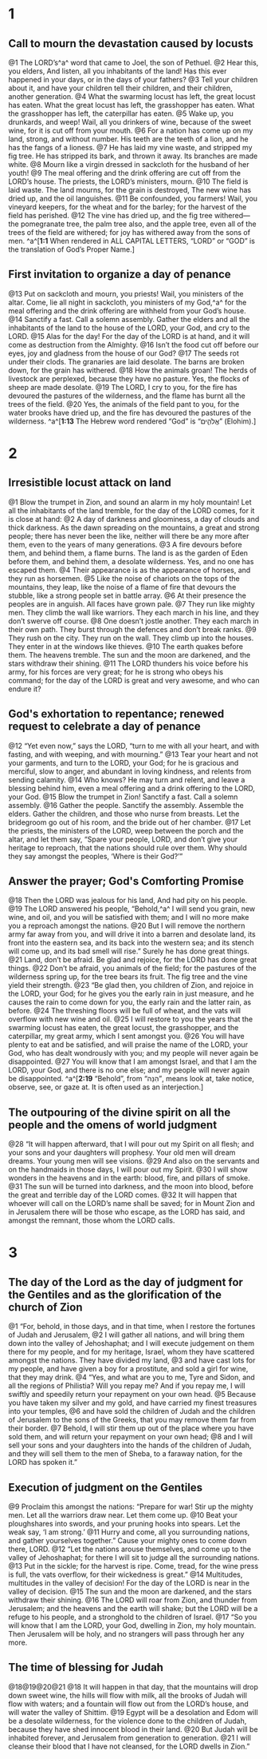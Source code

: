 # 1 
## Call to mourn the devastation caused by locusts
@1 The LORD’s^a^ word that came to Joel, the son of Pethuel. @2 Hear this, you elders, And listen, all you inhabitants of the land! Has this ever happened in your days, or in the days of your fathers? @3 Tell your children about it, and have your children tell their children, and their children, another generation. @4 What the swarming locust has left, the great locust has eaten. What the great locust has left, the grasshopper has eaten. What the grasshopper has left, the caterpillar has eaten. @5 Wake up, you drunkards, and weep! Wail, all you drinkers of wine, because of the sweet wine, for it is cut off from your mouth. @6 For a nation has come up on my land, strong, and without number. His teeth are the teeth of a lion, and he has the fangs of a lioness. @7 He has laid my vine waste, and stripped my fig tree. He has stripped its bark, and thrown it away. Its branches are made white. @8 Mourn like a virgin dressed in sackcloth for the husband of her youth! @9 The meal offering and the drink offering are cut off from the LORD’s house. The priests, the LORD’s ministers, mourn. @10 The field is laid waste. The land mourns, for the grain is destroyed, The new wine has dried up, and the oil languishes. @11 Be confounded, you farmers! Wail, you vineyard keepers, for the wheat and for the barley; for the harvest of the field has perished. @12 The vine has dried up, and the fig tree withered— the pomegranate tree, the palm tree also, and the apple tree, even all of the trees of the field are withered; for joy has withered away from the sons of men.
^a^[**1:1** When rendered in ALL CAPITAL LETTERS, “LORD” or “GOD” is the translation of God’s Proper Name.]

## First invitation to organize a day of penance
@13 Put on sackcloth and mourn, you priests! Wail, you ministers of the altar. Come, lie all night in sackcloth, you ministers of my God,^a^ for the meal offering and the drink offering are withheld from your God’s house. @14 Sanctify a fast. Call a solemn assembly. Gather the elders and all the inhabitants of the land to the house of the LORD, your God, and cry to the LORD. @15 Alas for the day! For the day of the LORD is at hand, and it will come as destruction from the Almighty. @16 Isn’t the food cut off before our eyes, joy and gladness from the house of our God? @17 The seeds rot under their clods. The granaries are laid desolate. The barns are broken down, for the grain has withered. @18 How the animals groan! The herds of livestock are perplexed, because they have no pasture. Yes, the flocks of sheep are made desolate. @19 The LORD, I cry to you, for the fire has devoured the pastures of the wilderness, and the flame has burnt all the trees of the field. @20 Yes, the animals of the field pant to you, for the water brooks have dried up, and the fire has devoured the pastures of the wilderness. 
^a^[**1:13** The Hebrew word rendered “God” is “אֱלֹהִ֑ים” (Elohim).]

# 2 
## Irresistible locust attack on land
@1 Blow the trumpet in Zion, and sound an alarm in my holy mountain! Let all the inhabitants of the land tremble, for the day of the LORD comes, for it is close at hand: @2 A day of darkness and gloominess, a day of clouds and thick darkness. As the dawn spreading on the mountains, a great and strong people; there has never been the like, neither will there be any more after them, even to the years of many generations. @3 A fire devours before them, and behind them, a flame burns. The land is as the garden of Eden before them, and behind them, a desolate wilderness. Yes, and no one has escaped them. @4 Their appearance is as the appearance of horses, and they run as horsemen. @5 Like the noise of chariots on the tops of the mountains, they leap, like the noise of a flame of fire that devours the stubble, like a strong people set in battle array. @6 At their presence the peoples are in anguish. All faces have grown pale. @7 They run like mighty men. They climb the wall like warriors. They each march in his line, and they don’t swerve off course. @8 One doesn’t jostle another. They each march in their own path. They burst through the defences and don’t break ranks. @9 They rush on the city. They run on the wall. They climb up into the houses. They enter in at the windows like thieves. @10 The earth quakes before them. The heavens tremble. The sun and the moon are darkened, and the stars withdraw their shining. @11 The LORD thunders his voice before his army, for his forces are very great; for he is strong who obeys his command; for the day of the LORD is great and very awesome, and who can endure it?

## God's exhortation to repentance; renewed request to celebrate a day of penance
@12 “Yet even now,” says the LORD, “turn to me with all your heart, and with fasting, and with weeping, and with mourning.” @13 Tear your heart and not your garments, and turn to the LORD, your God; for he is gracious and merciful, slow to anger, and abundant in loving kindness, and relents from sending calamity. @14 Who knows? He may turn and relent, and leave a blessing behind him, even a meal offering and a drink offering to the LORD, your God. @15 Blow the trumpet in Zion! Sanctify a fast. Call a solemn assembly. @16 Gather the people. Sanctify the assembly. Assemble the elders. Gather the children, and those who nurse from breasts. Let the bridegroom go out of his room, and the bride out of her chamber. @17 Let the priests, the ministers of the LORD, weep between the porch and the altar, and let them say, “Spare your people, LORD, and don’t give your heritage to reproach, that the nations should rule over them. Why should they say amongst the peoples, ‘Where is their God?’”

## Answer the prayer; God's Comforting Promise
@18 Then the LORD was jealous for his land, And had pity on his people. @19 The LORD answered his people, “Behold,^a^ I will send you grain, new wine, and oil, and you will be satisfied with them; and I will no more make you a reproach amongst the nations. @20 But I will remove the northern army far away from you, and will drive it into a barren and desolate land, its front into the eastern sea, and its back into the western sea; and its stench will come up, and its bad smell will rise.” Surely he has done great things. @21 Land, don’t be afraid. Be glad and rejoice, for the LORD has done great things. @22 Don’t be afraid, you animals of the field; for the pastures of the wilderness spring up, for the tree bears its fruit. The fig tree and the vine yield their strength. @23 “Be glad then, you children of Zion, and rejoice in the LORD, your God; for he gives you the early rain in just measure, and he causes the rain to come down for you, the early rain and the latter rain, as before. @24 The threshing floors will be full of wheat, and the vats will overflow with new wine and oil. @25 I will restore to you the years that the swarming locust has eaten, the great locust, the grasshopper, and the caterpillar, my great army, which I sent amongst you. @26 You will have plenty to eat and be satisfied, and will praise the name of the LORD, your God, who has dealt wondrously with you; and my people will never again be disappointed. @27 You will know that I am amongst Israel, and that I am the LORD, your God, and there is no one else; and my people will never again be disappointed.
^a^[**2:19** “Behold”, from “הִנֵּה”, means look at, take notice, observe, see, or gaze at. It is often used as an interjection.]

## The outpouring of the divine spirit on all the people and the omens of world judgment
@28 “It will happen afterward, that I will pour out my Spirit on all flesh; and your sons and your daughters will prophesy. Your old men will dream dreams. Your young men will see visions. @29 And also on the servants and on the handmaids in those days, I will pour out my Spirit. @30 I will show wonders in the heavens and in the earth: blood, fire, and pillars of smoke. @31 The sun will be turned into darkness, and the moon into blood, before the great and terrible day of the LORD comes. @32 It will happen that whoever will call on the LORD’s name shall be saved; for in Mount Zion and in Jerusalem there will be those who escape, as the LORD has said, and amongst the remnant, those whom the LORD calls. 

# 3 
## The day of the Lord as the day of judgment for the Gentiles and as the glorification of the church of Zion
@1 “For, behold, in those days, and in that time, when I restore the fortunes of Judah and Jerusalem, @2 I will gather all nations, and will bring them down into the valley of Jehoshaphat; and I will execute judgement on them there for my people, and for my heritage, Israel, whom they have scattered amongst the nations. They have divided my land, @3 and have cast lots for my people, and have given a boy for a prostitute, and sold a girl for wine, that they may drink. @4 “Yes, and what are you to me, Tyre and Sidon, and all the regions of Philistia? Will you repay me? And if you repay me, I will swiftly and speedily return your repayment on your own head. @5 Because you have taken my silver and my gold, and have carried my finest treasures into your temples, @6 and have sold the children of Judah and the children of Jerusalem to the sons of the Greeks, that you may remove them far from their border. @7 Behold, I will stir them up out of the place where you have sold them, and will return your repayment on your own head; @8 and I will sell your sons and your daughters into the hands of the children of Judah, and they will sell them to the men of Sheba, to a faraway nation, for the LORD has spoken it.”

## Execution of judgment on the Gentiles
@9 Proclaim this amongst the nations: “Prepare for war! Stir up the mighty men. Let all the warriors draw near. Let them come up. @10 Beat your ploughshares into swords, and your pruning hooks into spears. Let the weak say, ‘I am strong.’ @11 Hurry and come, all you surrounding nations, and gather yourselves together.” Cause your mighty ones to come down there, LORD. @12 “Let the nations arouse themselves, and come up to the valley of Jehoshaphat; for there I will sit to judge all the surrounding nations. @13 Put in the sickle; for the harvest is ripe. Come, tread, for the wine press is full, the vats overflow, for their wickedness is great.” @14 Multitudes, multitudes in the valley of decision! For the day of the LORD is near in the valley of decision. @15 The sun and the moon are darkened, and the stars withdraw their shining. @16 The LORD will roar from Zion, and thunder from Jerusalem; and the heavens and the earth will shake; but the LORD will be a refuge to his people, and a stronghold to the children of Israel. @17 “So you will know that I am the LORD, your God, dwelling in Zion, my holy mountain. Then Jerusalem will be holy, and no strangers will pass through her any more.

## The time of blessing for Judah
@18@19@20@21
@18 It will happen in that day, that the mountains will drop down sweet wine, the hills will flow with milk, all the brooks of Judah will flow with waters; and a fountain will flow out from the LORD’s house, and will water the valley of Shittim. @19 Egypt will be a desolation and Edom will be a desolate wilderness, for the violence done to the children of Judah, because they have shed innocent blood in their land. @20 But Judah will be inhabited forever, and Jerusalem from generation to generation. @21 I will cleanse their blood that I have not cleansed, for the LORD dwells in Zion.” 